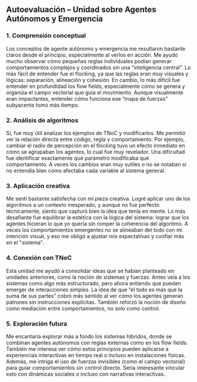 ## Autoevaluación – Unidad sobre Agentes Autónomos y Emergencia
### 1. Comprensión conceptual
Los conceptos de agente autónomo y emergencia me resultaron bastante claros desde el principio, especialmente al verlos en acción. Me ayudó mucho observar cómo pequeñas reglas individuales podían generar comportamientos complejos y coordinados sin una "inteligencia central".
Lo más fácil de entender fue el flocking, ya que las reglas eran muy visuales y lógicas: separación, alineación y cohesión. En cambio, lo más difícil fue entender en profundidad los flow fields, especialmente cómo se genera y organiza el campo vectorial que guía el movimiento. Aunque visualmente eran impactantes, entender cómo funciona ese “mapa de fuerzas” subyacente tomó más tiempo.

### 2. Análisis de algoritmos
Sí, fue muy útil analizar los ejemplos de TNoC y modificarlos. Me permitió ver la relación directa entre código, regla y comportamiento. Por ejemplo, cambiar el radio de percepción en el flocking tuvo un efecto inmediato en cómo se agrupaban los agentes, lo cual fue muy revelador.
Una dificultad fue identificar exactamente qué parámetro modificaba qué comportamiento. A veces los cambios eran muy sutiles o no se notaban si no entendía bien cómo afectaba cada variable al sistema general.

### 3. Aplicación creativa
Me sentí bastante satisfecha con mi pieza creativa. Logré aplicar uno de los algoritmos a un contexto inesperado, y aunque no fue perfecto técnicamente, siento que capturó bien la idea que tenía en mente. Lo más desafiante fue equilibrar la estética con la lógica del sistema: lograr que los agentes hicieran lo que yo quería sin romper la coherencia del algoritmo.
A veces los comportamientos emergentes no se alineaban del todo con mi intención visual, y eso me obligó a ajustar mis expectativas y confiar más en el "sistema".

### 4. Conexión con TNoC
Esta unidad me ayudó a consolidar ideas que se habían planteado en unidades anteriores, como la noción de sistemas y fuerzas. Antes veía a los sistemas como algo más estructurado, pero ahora entiendo que pueden emerger de interacciones simples. La idea de que “el todo es más que la suma de sus partes” cobró más sentido al ver cómo los agentes generan patrones sin instrucciones explícitas.
También reforzó la noción de diseño como mediación entre comportamientos, no solo como control.

### 5. Exploración futura
Me encantaría explorar más a fondo los sistemas híbridos, donde se combinan agentes autónomos con reglas externas como en los flow fields. También me interesa ver cómo estos principios pueden aplicarse a experiencias interactivas en tiempo real o incluso en instalaciones físicas.
Además, me intriga el uso de fuerzas invisibles (como el campo vectorial) para guiar comportamientos sin control directo. Sería interesante vincular esto con dinámicas sociales o incluso con narrativas interactivas.
